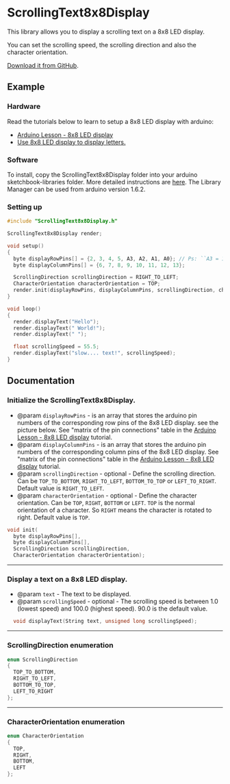 # ScrollingText8x8Display

This library allows you to display a scrolling text on a 8x8 LED display.

You can set the scrolling speed, the scrolling direction and also the character orientation.

[Download it from GitHub][1].


## Example

### Hardware

Read the tutorials below to learn to setup a 8x8 LED display with arduino:
* [Arduino Lesson - 8x8 LED display][2]
* [Use 8x8 LED display to display letters.][3]

### Software

To install, copy the ScrollingText8x8Display folder into your arduino sketchbook\-libraries folder. More detailed instructions are [here][4].
The Library Manager can be used from arduino version 1.6.2.


### Setting up

```c++
#include "ScrollingText8x8Display.h"

ScrollingText8x8Display render;

void setup()
{
  byte displayRowPins[] = {2, 3, 4, 5, A3, A2, A1, A0}; // Ps: ``A3 = 17; A2 = 16; A1 = 15; A0 = 14;``
  byte displayColumnPins[] = {6, 7, 8, 9, 10, 11, 12, 13};

  ScrollingDirection scrollingDirection = RIGHT_TO_LEFT;
  CharacterOrientation characterOrientation = TOP;
  render.init(displayRowPins, displayColumnPins, scrollingDirection, characterOrientation);
}

void loop()
{
  render.displayText("Hello");
  render.displayText(" World!");
  render.displayText(" ");

  float scrollingSpeed = 55.5;
  render.displayText("slow.... text!", scrollingSpeed);
}
```


## Documentation


### Initialize the ScrollingText8x8Display.

 * @param `displayRowPins` - is an array that stores the arduino pin numbers of the corresponding row pins of the 8x8 LED display. see the picture below. See "matrix of the pin connections" table in the [Arduino Lesson - 8x8 LED display][2] tutorial.
 * @param `displayColumnPins` - is an array that stores the arduino pin numbers of the corresponding column pins of the 8x8 LED display. See "matrix of the pin connections" table in the [Arduino Lesson - 8x8 LED display][2] tutorial.
 * @param `scrollingDirection` - optional - Define the scrolling direction. Can be `TOP_TO_BOTTOM`, `RIGHT_TO_LEFT`, `BOTTOM_TO_TOP` or `LEFT_TO_RIGHT`. Default value is `RIGHT_TO_LEFT`.
 * @param `characterOrientation` - optional - Define the character orientation. Can be `TOP`, `RIGHT`, `BOTTOM` or `LEFT`. `TOP` is the normal orientation of a character. So `RIGHT` means the character is rotated to right. Default value is `TOP`.

```c++
void init(
  byte displayRowPins[],
  byte displayColumnPins[],
  ScrollingDirection scrollingDirection,
  CharacterOrientation characterOrientation);
```
___

### Display a text on a 8x8 LED display.
* @param `text` - The text to be displayed.
* @param `scrollingSpeed` - optional - The scrolling speed is between 1.0 (lowest speed) and 100.0 (highest speed). 90.0 is the default value.
```c++
  void displayText(String text, unsigned long scrollingSpeed);
```

---

### ScrollingDirection enumeration
```c++
enum ScrollingDirection
{
  TOP_TO_BOTTOM,
  RIGHT_TO_LEFT,
  BOTTOM_TO_TOP,
  LEFT_TO_RIGHT
};
```

---

### CharacterOrientation enumeration
```c++
enum CharacterOrientation
{
  TOP,
  RIGHT,
  BOTTOM,
  LEFT
};
```



[1]: https://github.com/TheJLifeX/ScrollingText8x8Display/archive/master.zip
[2]: https://osoyoo.com/2017/07/15/arduino-lesson-8x8-led-matrix
[3]: https://mega.nz/folder/TI1QgAKQ#DpCOElh-b6mnEuqUMAVcqQ/folder/aAlUDCwZ
[4]: http://arduino.cc/en/Guide/Libraries
